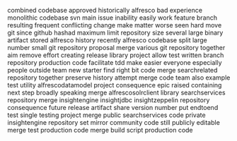 combined codebase approved historically alfresco bad experience monolithic codebase svn main issue inability easily work feature branch resulting frequent conflicting change make matter worse seen hard move git since github hashad maximum limit repository size several large binary artifact stored alfresco history recently alfresco codebase split large number small git repository proposal merge various git repository together aim remove effort creating release library project allow test written branch repository production code facilitate tdd make easier everyone especially people outside team new starter find right bit code merge searchrelated repository together preserve history attempt merge code team also example test utility alfrescodatamodel project consequence epic raised containing next step broadly speaking merge alfrescosolrclient library searchservices repository merge insightengine insightjdbc insightzeppelin repository consequence future release artifact share version number put endtoend test single testing project merge public searchservices code private insightengine repository set mirror community code still publicly editable merge test production code merge build script production code